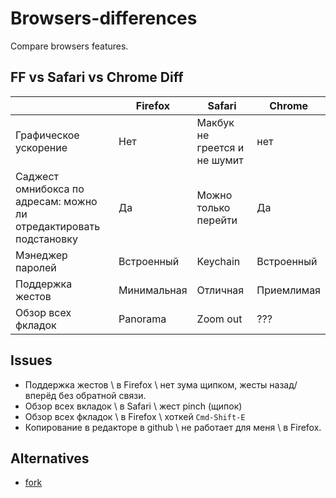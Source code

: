 # Browsers-differences
Compare browsers features.

## FF vs Safari vs Chrome Diff


|       | Firefox | Safari | Chrome |
| ----- | ------- | ------ | ------ |
| Графическое ускорение | Нет | Макбук не греется и не шумит | нет |
| Саджест омнибокса по адресам: можно ли отредактировать подстановку | Да | Можно только перейти | Да |
| Мэнеджер паролей | Встроенный | Keychain | Встроенный |
| Поддержка жестов | Минимальная | Отличная | Приемлимая |
| Обзор всех фкладок | Panorama | Zoom out | ??? |

## Issues
* Поддержка жестов \\ в Firefox \\ нет зума щипком, жесты назад/вперёд без обратной связи.
* Обзор всех вкладок \\ в Safari \\ жест pinch (щипок)
* Обзор всех фкладок \\ в Firefox \\ хоткей `Cmd-Shift-E`
* Копирование в редакторе в github \\ не работает для меня \\ в Firefox.

## Alternatives
* [fork](https://github.com/hjri/Browsers-differences)
